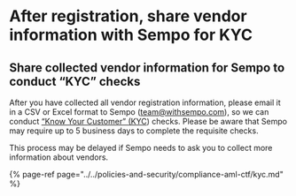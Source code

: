 # After registration, share vendor information with Sempo for KYC

## **Share collected vendor information for Sempo to conduct “KYC” checks**

After you have collected all vendor registration information, please email it in a CSV or Excel format to Sempo \(team@withsempo.com\), so we can conduct [ “Know Your Customer” \(KYC](../../policies-and-security/compliance-aml-ctf/kyc.md)\) checks. Please be aware that Sempo may require up to 5 business days to complete the requisite checks.

This process may be delayed if Sempo needs to ask you to collect more information about vendors. 

{% page-ref page="../../policies-and-security/compliance-aml-ctf/kyc.md" %}





